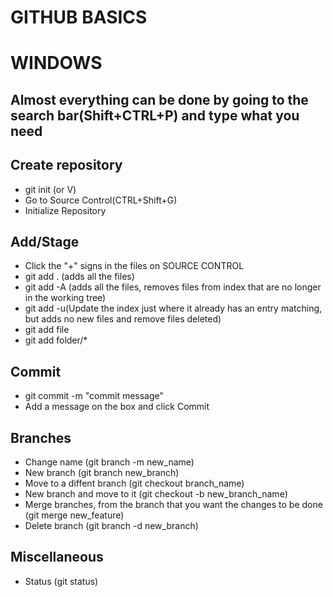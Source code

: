 GITHUB BASICS
==============

# WINDOWS

 ## Almost everything can be done by going to the search bar(Shift+CTRL+P) and type what you need

 ## Create repository
  - git init (or V)
  - Go to Source Control(CTRL+Shift+G)
  - Initialize Repository

 ## Add/Stage
  - Click the "+" signs in the files on SOURCE CONTROL
  - git add . (adds all the files)
  - git add -A (adds all the files, removes files from index that are no longer in the working tree)
  - git add -u(Update the index just where it already has an entry matching, but adds no new files and remove files deleted)
  - git add file
  - git add folder/*

 ## Commit
  - git commit -m "commit message"
  - Add a message on the box and click Commit

 ## Branches
  - Change name (git branch -m new_name)
  - New branch (git branch new_branch)
  - Move to a diffent branch (git checkout branch_name)
  - New branch and move to it (git checkout -b new_branch_name)
  - Merge branches, from the branch that you want the changes to be done (git merge new_feature)
  - Delete branch (git branch -d new_branch)

 ## Miscellaneous
  - Status (git status)